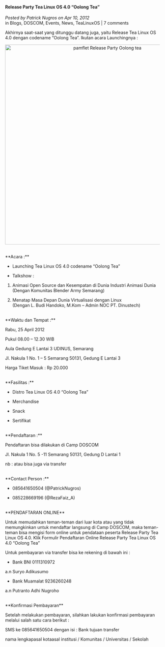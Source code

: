 #### Release Party Tea Linux OS 4.0 “Oolong Tea”
_Posted by Patrick Nugros on Apr 10, 2012_
<br>
in Blogs, DOSCOM, Events, News, TeaLinuxOS | 7 comments	

Akhirnya saat-saat yang ditunggu datang juga, yaitu Release Tea Linux OS 4.0 dengan codename “Oolong Tea”. Ikutan acara Launchingnya :

<p align="center">
	<img src="./posts/2012-04-10-release-party-tea-linux-os-4/pamflett.png" height="650px" alt="pamflet Release Party Oolong tea">
</p> 

<br>
**Acara :**

- Launching Tea Linux OS 4.0 codename “Oolong Tea”

- Talkshow : 

1. Animasi Open Source dan Kesempatan di Dunia Industri Animasi Dunia
    <br>
    (Dengan Komunitas Blender Army Semarang)

2. Menatap Masa Depan Dunia Virtualisasi dengan Linux
    <br>
    (Dengan L. Budi Handoko, M.Kom – Admin NOC PT. Dinustech)

<br>
**Waktu dan Tempat :**

Rabu, 25 April 2012

Pukul 08.00 – 12.30 WIB

Aula Gedung E Lantai 3 UDINUS, Semarang

Jl. Nakula 1 No. 1 – 5 Semarang 50131, Gedung E Lantai 3

Harga Tiket Masuk : Rp 20.000

<br>
**Fasilitas :**

- Distro Tea Linux OS 4.0 “Oolong Tea”

- Merchandise

- Snack

- Sertifikat

<br>
**Pendaftaran :**

Pendaftaran bisa dilakukan di Camp DOSCOM

Jl. Nakula 1 No. 5 -11 Semarang 50131, Gedung D Lantai 1

nb : atau bisa juga via transfer

<br>
**Contact Person :**

- 085641650504 (@PatrickNugros)

- 085228669196 (@RezaFaiz_A)

<br>
**PENDAFTARAN ONLINE**

Untuk memudahkan teman-teman dari luar kota atau yang tidak memungkinkan untuk mendaftar langsung di Camp DOSCOM, maka teman-teman bisa mengisi form online untuk pendataan peserta Release Party Tea Linux OS 4.0. Klik Formulir Pendaftaran Online Release Party Tea Linux OS 4.0 “Oolong Tea” 

Untuk pembayaran via transfer bisa ke rekening di bawah ini :

- Bank BNI 0111310972

a.n Suryo Adikusumo

- Bank Muamalat 9236260248

a.n Putranto Adhi Nugroho

<br>
**Konfirmasi Pembayaran**

Setelah melakukan pembayaran, silahkan lakukan konfirmasi pembayaran melalui salah satu cara berikut :

SMS ke 085641650504 dengan isi : Bank tujuan transfer<spasi>

nama lengkap<spasi>asal kota<spasi>asal institusi / Komunitas / Universitas / Sekolah